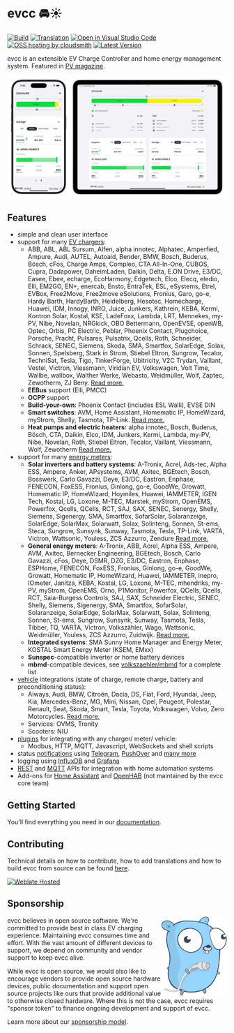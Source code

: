 # evcc 🚘☀️

[![Build](https://github.com/evcc-io/evcc/actions/workflows/nightly.yml/badge.svg)](https://github.com/evcc-io/evcc/actions/workflows/nightly.yml)
[![Translation](https://hosted.weblate.org/widgets/evcc/-/evcc/svg-badge.svg)](https://hosted.weblate.org/engage/evcc/)
[![Open in Visual Studio Code](https://img.shields.io/static/v1?logo=visualstudiocode&label=&message=Open%20in%20VS%20Code&labelColor=2c2c32&color=007acc&logoColor=007acc)](https://open.vscode.dev/evcc-io/evcc)
[![OSS hosting by cloudsmith](https://img.shields.io/badge/OSS%20hosting%20by-cloudsmith-blue?logo=cloudsmith)](https://cloudsmith.io/~evcc/packages/)
[![Latest Version](https://img.shields.io/github/release/evcc-io/evcc.svg)](https://github.com/evcc-io/evcc/releases)

evcc is an extensible EV Charge Controller and home energy management system. Featured in [PV magazine](https://www.pv-magazine.de/2021/01/15/selbst-ist-der-groeoenlandhof-wallbox-ladesteuerung-selbst-gebaut/).

![Screenshot](assets/github/screenshot.webp)

## Features

- simple and clean user interface
- support for many [EV chargers](https://docs.evcc.io/docs/devices/chargers):
  - ABB, ABL, ABL Sursum, Alfen, alpha innotec, Alphatec, Amperfied, Ampure, Audi, AUTEL, Autoaid, Bender, BMW, Bosch, Buderus, Bösch, cFos, Charge Amps, Compleo, CTA All-In-One, CUBOS, Cupra, Dadapower, DaheimLaden, Daikin, Delta, E.ON Drive, E3/DC, Easee, Ebee, echarge, EcoHarmony, Edgetech, Elco, Elecq, eledio, Elli, EM2GO, EN+, enercab, Ensto, EntraTek, ESL, eSystems, Etrel, EVBox, Free2Move, Free2move eSolutions, Fronius, Garo, go-e, Hardy Barth, HardyBarth, Heidelberg, Hesotec, Homecharge, Huawei, IDM, Innogy, INRO, Juice, Junkers, Kathrein, KEBA, Kermi, Kontron Solar, Kostal, KSE, LadeFoxx, Lambda, LRT, Mennekes, my-PV, Nibe, Novelan, NRGkick, OBO Bettermann, OpenEVSE, openWB, Optec, Orbis, PC Electric, Peblar, Phoenix Contact, Plugchoice, Porsche, Pracht, Pulsares, Pulsatrix, Qcells, Roth, Schneider, Schrack, SENEC, Siemens, Skoda, SMA, Smartfox, SolarEdge, Solax, Sonnen, Spelsberg, Stark in Strom, Stiebel Eltron, Sungrow, Tecalor, TechniSat, Tesla, Tigo, TinkerForge, Ubitricity, V2C Trydan, Vaillant, Vestel, Victron, Viessmann, Viridian EV, Volkswagen, Volt Time, Wallbe, wallbox, Walther Werke, Webasto, Weidmüller, Wolf, Zaptec, Zewotherm, ZJ Beny. [Read more.](https://docs.evcc.io/en/docs/devices/chargers)
  - **EEBus** support (Elli, PMCC)
  - **OCPP** support
  - **Build-your-own**: Phoenix Contact (includes ESL Walli), EVSE DIN
  - **Smart switches**: AVM, Home Assistant, Homematic IP, HomeWizard, myStrom, Shelly, Tasmota, TP-Link. [Read more.](https://docs.evcc.io/en/docs/devices/smartswitches)
  - **Heat pumps and electric heaters:** alpha innotec, Bosch, Buderus, Bösch, CTA, Daikin, Elco, IDM, Junkers, Kermi, Lambda, my-PV, Nibe, Novelan, Roth, Stiebel Eltron, Tecalor, Vaillant, Viessmann, Wolf, Zewotherm [Read more.](https://docs.evcc.io/en/docs/devices/heating)
- support for many [energy meters](https://docs.evcc.io/en/docs/devices/meters):
  - **Solar inverters and battery systems**: A-Tronix, Acrel, Ads-tec, Alpha ESS, Ampere, Anker, APsystems, AVM, Axitec, BGEtech, Bosch, Bosswerk, Carlo Gavazzi, Deye, E3/DC, Eastron, Enphase, FENECON, FoxESS, Fronius, Ginlong, go-e, GoodWe, Growatt, Homematic IP, HomeWizard, Hoymiles, Huawei, IAMMETER, IGEN Tech, Kostal, LG, Loxone, M-TEC, Marstek, myStrom, OpenEMS, Powerfox, Qcells, QCells, RCT, SAJ, SAX, SENEC, Senergy, Shelly, Siemens, Sigenergy, SMA, Smartfox, SofarSolar, Solaranzeige, SolarEdge, SolarMax, Solarwatt, Solax, Solinteng, Sonnen, St-ems, Steca, Sungrow, Sunsynk, Sunway, Tasmota, Tesla, TP-Link, VARTA, Victron, Wattsonic, Youless, ZCS Azzurro, Zendure [Read more.](https://docs.evcc.io/en/docs/devices/meters)
  - **General energy meters**: A-Tronix, ABB, Acrel, Alpha ESS, Ampere, AVM, Axitec, Bernecker Engineering, BGEtech, Bosch, Carlo Gavazzi, cFos, Deye, DSMR, DZG, E3/DC, Eastron, Enphase, ESPHome, FENECON, FoxESS, Fronius, Ginlong, go-e, GoodWe, Growatt, Homematic IP, HomeWizard, Huawei, IAMMETER, inepro, IOmeter, Janitza, KEBA, Kostal, LG, Loxone, M-TEC, mhendriks, my-PV, myStrom, OpenEMS, Orno, P1Monitor, Powerfox, QCells, Qcells, RCT, Saia-Burgess Controls, SAJ, SAX, Schneider Electric, SENEC, Shelly, Siemens, Sigenergy, SMA, Smartfox, SofarSolar, Solaranzeige, SolarEdge, SolarMax, Solarwatt, Solax, Solinteng, Sonnen, St-ems, Sungrow, Sunsynk, Sunway, Tasmota, Tesla, Tibber, TQ, VARTA, Victron, Volkszähler, Wago, Wattsonic, Weidmüller, Youless, ZCS Azzurro, Zuidwijk. [Read more.](https://docs.evcc.io/en/docs/devices/meters)
  - **Integrated systems**: SMA Sunny Home Manager and Energy Meter, KOSTAL Smart Energy Meter (KSEM, EMxx)
  - **Sunspec**-compatible inverter or home battery devices
  - **mbmd**-compatible devices, see [volkszaehler/mbmd](https://github.com/volkszaehler/mbmd#supported-devices) for a complete list
- [vehicle](https://docs.evcc.io/en/docs/devices/vehicles) integrations (state of charge, remote charge, battery and preconditioning status):
  - Aiways, Audi, BMW, Citroën, Dacia, DS, Fiat, Ford, Hyundai, Jeep, Kia, Mercedes-Benz, MG, Mini, Nissan, Opel, Peugeot, Polestar, Renault, Seat, Skoda, Smart, Tesla, Toyota, Volkswagen, Volvo, Zero Motorcycles. [Read more.](https://docs.evcc.io/en/docs/devices/vehicles)
  - Services: OVMS, Tronity
  - Scooters: NIU
- [plugins](https://docs.evcc.io/en/docs/devices/plugins) for integrating with any charger/ meter/ vehicle:
  - Modbus, HTTP, MQTT, Javascript, WebSockets and shell scripts
- status [notifications](https://docs.evcc.io/docs/reference/configuration/messaging) using [Telegram](https://telegram.org), [PushOver](https://pushover.net) and [many more](https://containrrr.dev/shoutrrr/)
- logging using [InfluxDB](https://www.influxdata.com) and [Grafana](https://grafana.com/grafana/)
- [REST](https://docs.evcc.io/docs/integrations/rest-api) and [MQTT](https://docs.evcc.io/docs/integrations/mqtt-api) APIs for integration with home automation systems
- Add-ons for [Home Assistant](https://docs.evcc.io/docs/integrations/home-assistant) and [OpenHAB](https://www.openhab.org/addons/bindings/evcc) (not maintained by the evcc core team)

## Getting Started

You'll find everything you need in our [documentation](https://docs.evcc.io/en/).

## Contributing

Technical details on how to contribute, how to add translations and how to build evcc from source can be found [here](CONTRIBUTING.md).

[![Weblate Hosted](https://hosted.weblate.org/widgets/evcc/-/evcc/287x66-grey.png)](https://hosted.weblate.org/engage/evcc/)

## Sponsorship

<img src="assets/github/evcc-gopher.png" align="right" width="150" />

evcc believes in open source software. We're committed to provide best in class EV charging experience.
Maintaining evcc consumes time and effort. With the vast amount of different devices to support, we depend on community and vendor support to keep evcc alive.

While evcc is open source, we would also like to encourage vendors to provide open source hardware devices, public documentation and support open source projects like ours that provide additional value to otherwise closed hardware. Where this is not the case, evcc requires "sponsor token" to finance ongoing development and support of evcc.

Learn more about our [sponsorship model](https://docs.evcc.io/en/docs/sponsorship).
